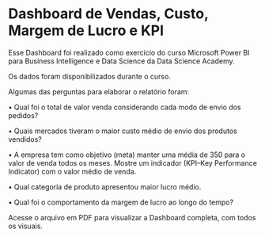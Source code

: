 # Dashboard de Vendas, Custo, Margem de Lucro e KPI

Esse Dashboard foi realizado como exercício do curso Microsoft Power BI para Business Intelligence e Data Science da Data Science Academy.

Os dados foram disponibilizados durante o curso.

Algumas das perguntas para elaborar o relatório foram:

• Qual foi o total de valor venda considerando cada modo de envio dos pedidos? 

• Quais mercados tiveram o maior custo médio de envio dos produtos vendidos? 

• A empresa tem como objetivo (meta) manter uma média de 350 para o valor de venda todos os meses. Mostre um indicador (KPI–Key Performance Indicator) com o valor médio de venda. 

• Qual categoria de produto apresentou maior lucro médio.

• Qual foi o comportamento da margem de lucro ao longo do tempo? 


Acesse o arquivo em PDF para visualizar a Dashboard completa, com todos os visuais.
